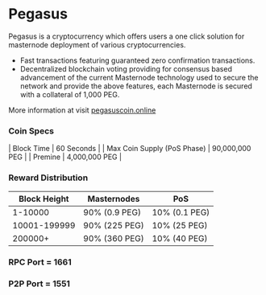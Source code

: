 Pegasus
==========

Pegasus is a cryptocurrency which offers users a one click solution for masternode deployment of various cryptocurrencies.

- Fast transactions featuring guaranteed zero confirmation transactions.
- Decentralized blockchain voting providing for consensus based advancement of the current Masternode
  technology used to secure the network and provide the above features, each Masternode is secured
  with a collateral of 1,000 PEG.

More information at visit [pegasuscoin.online](https://www.pegasuscoin.online)

### Coin Specs
| Block Time                  | 60 Seconds      |
| Max Coin Supply (PoS Phase) | 90,000,000 PEG |
| Premine                     | 4,000,000 PEG    |

### Reward Distribution

| **Block Height** | **Masternodes**  | **PoS**          | 
|------------------|------------------|------------------|
| 1-10000	       | 90% (0.9 PEG)	  | 10% (0.1 PEG)    |
| 10001-199999     | 90% (225 PEG)	  | 10% (25 PEG)     | 
| 200000+  		   | 90% (360 PEG)	  | 10% (40 PEG)     | 

### RPC Port = 1661
### P2P Port = 1551